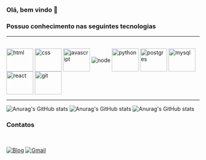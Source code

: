 ### Olá, bem vindo 🫡


### Possuo conhecimento nas seguintes tecnologias
<hr>

<div style="display: inline_block"><br>
  <img align="center" alt="html" height="60" width="70"  src="https://icongr.am/devicon/html5-original.svg?size=128&color=currentColor">
  <img align="center" alt="css"  height="60" width="70" src="https://icongr.am/devicon/css3-original.svg?size=128&color=currentColor">
  <img align="center" alt="javascript"  height="60" width="70" src="https://icongr.am/devicon/javascript-original.svg?size=128&color=currentColor">
  <img align="center" alt="node" src="https://img.shields.io/badge/Node.js-43853D?style=for-the-badge&logo=node.js&logoColor=white">
  <img align="center" alt="python"  height="60" width="70" height="60" width="90" src="https://icongr.am/devicon/python-original.svg?size=128&color=currentColor">
  <img align="center" alt="postgres"  height="60" width="70" src="https://icongr.am/devicon/postgresql-original.svg?size=128&color=currentColor">
  <img align="center" alt="mysql" height="60" width="70" src="https://icongr.am/devicon/mysql-original-wordmark.svg?size=128&color=currentColor">
  <img align="center" alt="react" height="60" width="70" src="https://icongr.am/devicon/react-original-wordmark.svg?size=128&color=currentColor">
  <img align="center" alt="git"  height="60" width="70" src="https://icongr.am/devicon/git-original.svg?size=128&color=currentColor">
</div>
<hr>



![Anurag's GitHub stats](https://camo.githubusercontent.com/2d09bcb55393d91e2d86103c997d3cd0f4fd6731176921f9357d604911e67c4c/687474703a2f2f6769746875622d70726f66696c652d73756d6d6172792d63617264732e76657263656c2e6170702f6170692f63617264732f6d6f73742d636f6d6d69742d6c616e67756167653f757365726e616d653d416e61436861746169676e696572267468656d653d6e6f72645f6461726b)
![Anurag's GitHub stats](https://camo.githubusercontent.com/983b8e7f99668a24d53220660ec10e9063c7366019cee70890d395a5b0a89add/687474703a2f2f6769746875622d70726f66696c652d73756d6d6172792d63617264732e76657263656c2e6170702f6170692f63617264732f73746174733f757365726e616d653d416e61436861746169676e696572267468656d653d6e6f72645f6461726b)
![Anurag's GitHub stats](https://github-readme-stats.vercel.app/api?username=santosUlisses&show_icons=true&theme=transparent)


### Contatos 

<br>

[![Blog](https://img.shields.io/badge/LinkedIn-0077B5?style=for-the-badge&logo=linkedin&logoColor=white
)](https://www.linkedin.com/in/ulisses-santos-t3/)
[![Gmail](https://img.shields.io/badge/Microsoft_Outlook-0078D4?style=for-the-badge&logo=microsoft-outlook&logoColor=white)](mailto:ulisses.gc@hotmail.com)





